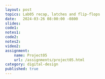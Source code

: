 ```yaml
---
layout: post
topics: Lab05 recap, latches and flip-flops
date:   2024-03-26 08:00:00 -0800
slides: 
code1: 
notes1: 
code2: 
notes2: 
video2: 
assignment:
    name: Project05
    url: /assignments/project05.html
category: digital-design
published: true
---
```


